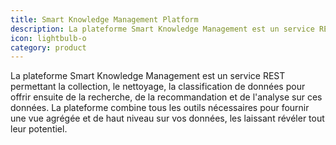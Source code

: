 ```yaml
---
title: Smart Knowledge Management Platform  
description: La plateforme Smart Knowledge Management est un service REST permettant la collection, le nettoyage, la classification de données pour offrir ensuite de la recherche, de la recommandation et de l'analyse sur ces données.
icon: lightbulb-o
category: product
---
```

La plateforme Smart Knowledge Management est un service REST permettant la collection, le nettoyage, la classification de données pour offrir ensuite de la recherche, de la recommandation et de l'analyse sur ces données. La plateforme combine tous les outils nécessaires pour fournir une vue agrégée et de haut niveau sur vos données, les laissant révéler tout leur potentiel.